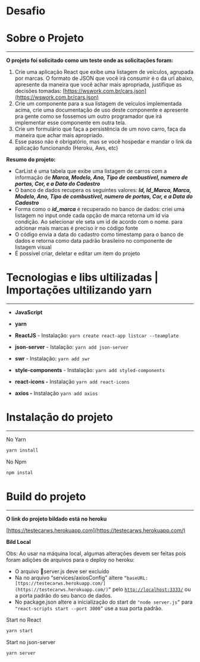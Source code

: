 # Desafio

# Sobre o Projeto

---

**O projeto foi solicitado como um teste onde as solicitações foram:**

1. Crie uma aplicação React que exibe uma listagem de veículos, agrupada por marcas. O
formato de JSON que você irá consumir é o da url abaixo, apresente da maneira que você
achar mais apropriada, justifique as decisões tomadas:
[https://wswork.com.br/cars.json](https://wswork.com.br/cars.json)
2. Crie um componente para a sua listagem de veículos implementada acima, crie uma
documentação de uso deste componente e apresente pra gente como se fossemos um
outro programador que irá implementar esse componente em outra tela.
3. Crie um formulário que faça a persistência de um novo carro, faça da maneira que achar mais apropriado.
4. Esse passo não é obrigatório, mas se você hospedar e mandar o link da aplicação
funcionando (Heroku, Aws, etc)

**Resumo do projeto:**

- CarList é uma tabela que exibe uma listagem de carros com a informação de ***Marca, Modelo, Ano, Tipo de combustível, numero de portas, Cor, e a Data do Cadastro***
- O banco de dados recupera os seguintes valores: ***Id, Id_Marca, Marca, Modelo, Ano, Tipo de combustível, numero de portas, Cor, e a Data do Cadastro***
- Forma como o ***id_marca*** é recuperado no banco de dados: criei uma listagem no input onde cada opção de marca retorna um id via condição. Ao selecionar ele seta um id de acordo com o nome.
para adcionar mais marcas é preciso ir no código fonte
- O código envia a data do cadastro como timestamp para o banco de dados e retorna como data padrão brasileiro no componente de listagem visual
- É possível criar, deletar e editar um item do projeto

# **Tecnologias e libs ultilizadas | Importações ultilizando yarn**

---

- **JavaScript**
- **yarn**
- **ReactJS** - Instalação: `yarn create react-app listcar --teamplate`
- **json-server** - Istalação: `yarn add json-server`

- **swr** - Instalação: `yarn add swr`
- **style-components** - Instalação: `yarn add styled-components`
- **react-icons -** Instalação `yarn add react-icons`
- **axios -** Instalação `yarn add axios`

# Instalação do projeto

---

No Yarn

```jsx
yarn install
```

No Npm

```jsx
npm instal
```

# Build do projeto

---

**O link do projeto bildado está no heroku** 

[https://testecarws.herokuapp.com](https://testecarws.herokuapp.com/)

**Bild Local**

Obs: Ao usar na máquina local, algumas alterações devem ser feitas pois foram adições de arquivos para o deploy no heroku: 

- O arquivo 📄server.js deve ser excluído
- Na no arquivo “services/axiosConfig” altere  `“baseURL: [ttps://testecarws.herokuapp.com/](https://testecarws.herokuapp.com/)”` pelo [`http://localhost:3333/`](http://localhost:3333/) ou a porta padrão do seu banco de dados.
- No package.json altere a inicialização do start de 
`"node server.js”` para `"react-scripts start --port 3000”` use a sua porta padrão.

 

Start no React

```jsx
yarn start
```

Start no json-server

```jsx
yarn server
```

